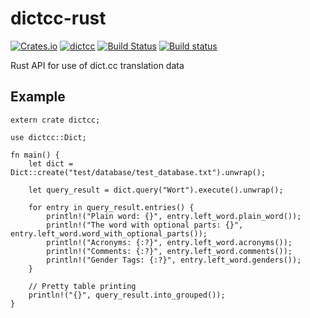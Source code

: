 # dictcc-rust
[![Crates.io](https://img.shields.io/crates/v/dictcc.svg)](https://crates.io/crates/dictcc)
[![dictcc](https://docs.rs/dictcc/badge.svg)](https://docs.rs/dictcc)
[![Build Status](https://travis-ci.org/kedeggel/dictcc-rust.svg?branch=master)](https://travis-ci.org/kedeggel/dictcc-rust)
[![Build status](https://ci.appveyor.com/api/projects/status/hdtge4kfoj961ur7/branch/master?svg=true)](https://ci.appveyor.com/project/kedeggel/dictcc-rust/branch/master)

Rust API for use of dict.cc translation data

## Example

```
extern crate dictcc;

use dictcc::Dict;

fn main() {
    let dict = Dict::create("test/database/test_database.txt").unwrap();

    let query_result = dict.query("Wort").execute().unwrap();

    for entry in query_result.entries() {
        println!("Plain word: {}", entry.left_word.plain_word());
        println!("The word with optional parts: {}", entry.left_word.word_with_optional_parts());
        println!("Acronyms: {:?}", entry.left_word.acronyms());
        println!("Comments: {:?}", entry.left_word.comments());
        println!("Gender Tags: {:?}", entry.left_word.genders());
    }

    // Pretty table printing
    println!("{}", query_result.into_grouped());
}
```